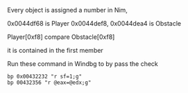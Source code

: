 
Every object is assigned a number in Nim,

0x0044df68 is Player
0x0044def8, 0x0044dea4 is Obstacle

Player[0xf8] compare Obstacle[0xf8]

it is contained in the first member

Run these command in Windbg to by pass the check

```
bp 0x00432232 "r sf=1;g"
bp 00432356 "r @eax=@edx;g"
```
